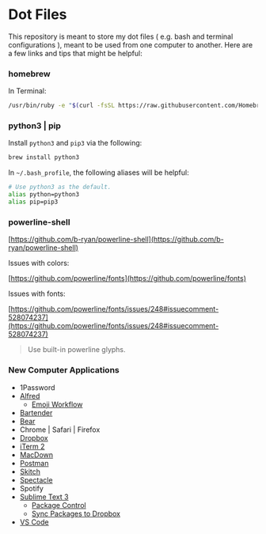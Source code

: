 # Dot Files

This repository is meant to store my dot files ( e.g. bash and terminal configurations ), meant to be used from one computer to another. Here are a few links and tips that might be helpful:

### homebrew

In Terminal:

```sh
/usr/bin/ruby -e "$(curl -fsSL https://raw.githubusercontent.com/Homebrew/install/master/install)"
```

### python3 | pip

Install `python3` and `pip3` via the following:

```sh
brew install python3
```

In `~/.bash_profile`, the following aliases will be helpful:

```sh
# Use python3 as the default.
alias python=python3
alias pip=pip3
```

### powerline-shell

[https://github.com/b-ryan/powerline-shell](https://github.com/b-ryan/powerline-shell)

Issues with colors:

[https://github.com/powerline/fonts](https://github.com/powerline/fonts)

Issues with fonts:

[https://github.com/powerline/fonts/issues/248#issuecomment-528074237](https://github.com/powerline/fonts/issues/248#issuecomment-528074237)

> Use built-in powerline glyphs.

### New Computer Applications

* 1Password
* [Alfred](https://www.alfredapp.com/)
	* [Emoji Workflow](https://github.com/jsumners/alfred-emoji/)
* [Bartender](https://www.macbartender.com)
* [Bear](https://bear.app/)
* Chrome | Safari | Firefox
* [Dropbox](https://www.dropbox.com)
* [iTerm 2](https://www.iterm2.com/)
* [MacDown](https://macdown.uranusjr.com)
* [Postman](https://www.getpostman.com/)
* [Skitch](https://evernote.com/products/skitch)
* [Spectacle](https://www.spectacleapp.com)
* Spotify
* [Sublime Text 3](https://www.sublimetext.com/3)
	* [Package Control](https://packagecontrol.io/installation)
	* [Sync Packages to Dropbox](https://packagecontrol.io/docs/syncing#dropbox-osx)
* [VS Code](https://code.visualstudio.com/)
